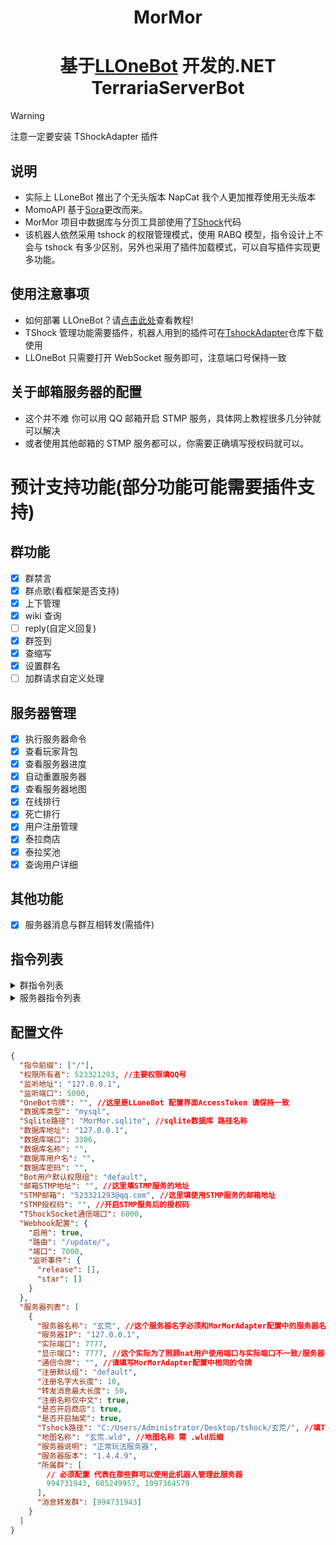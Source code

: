 <div align="center">
  
# MorMor

# 基于[LLOneBot](https://github.com/LLOneBot/LLOneBot) 开发的.NET TerrariaServerBot

</div>

> [!WARNING]
> 注意一定要安装 TShockAdapter 插件

## 说明

- 实际上 LLoneBot 推出了个无头版本 NapCat 我个人更加推荐使用无头版本
- MomoAPI 基于[Sora](https://github.com/Hoshikawa-Kaguya/Sora)更改而来。
- MorMor 项目中数据库与分页工具部使用了[TShock](https://github.com/Pryaxis/TShock)代码
- 该机器人依然采用 tshock 的权限管理模式，使用 RABQ 模型，指令设计上不会与 tshock 有多少区别，另外也采用了插件加载模式，可以自写插件实现更多功能。

## 使用注意事项

- 如何部署 LLOneBot？请[点击此处](https://llonebot.github.io/zh-CN/guide/getting-started)查看教程!
- TShock 管理功能需要插件，机器人用到的插件可在[TshockAdapter](https://github.com/dalaoshus/TShockAdapter)仓库下载使用
- LLOneBot 只需要打开 WebSocket 服务即可，注意端口号保持一致

## 关于邮箱服务器的配置

- 这个并不难 你可以用 QQ 邮箱开启 STMP 服务，具体网上教程很多几分钟就可以解决
- 或者使用其他邮箱的 STMP 服务都可以，你需要正确填写授权码就可以。

# 预计支持功能(部分功能可能需要插件支持)

## 群功能

- [x] 群禁言
- [x] 群点歌(看框架是否支持)
- [x] 上下管理
- [x] wiki 查询
- [ ] reply(自定义回复)
- [x] 群签到
- [x] 查缩写
- [x] 设置群名
- [ ] 加群请求自定义处理

## 服务器管理

- [x] 执行服务器命令
- [x] 查看玩家背包
- [x] 查看服务器进度
- [x] 自动重置服务器
- [x] 查看服务器地图
- [x] 在线排行
- [x] 死亡排行
- [x] 用户注册管理
- [x] 泰拉商店
- [x] 泰拉奖池
- [x] 查询用户详细

## 其他功能

- [x] 服务器消息与群互相转发(需插件)

## 指令列表

<Details>
<Summary>群指令列表</Summary>

| 名称            | 是否需要 TShock 插件 |                    描述                    |
| --------------- | :------------------: | :----------------------------------------: |
| /help           |          否          |                查看指令列表                |
| /签到           |          否          |                  每日签到                  |
| /reload         |          否          |                  重读配置                  |
| /group          |          否          |                 权限组管理                 |
| /account        |          否          |                 账户组管理                 |
| /星币           |          否          |                  货币管理                  |
| /scmdperm       |          否          |                查询指令权限                |
| /缩写           |          否          |                查询中文缩写                |
| /禁             |          否          |                    禁言                    |
| /解             |          否          |                    解禁                    |
| /生成地图       |          是          |           生成 Tshock 服务器地图           |
| /进度查询       |          是          |               查询服务器进度               |
| /user           |          否          |                注册用户管理                |
| /全禁           |          否          |                  全体禁言                  |
| /设置群名       |          否          |                  设置群名                  |
| /设置管理       |          否          |                 设置管理员                 |
| /取消管理       |          否          |                 取消管理员                 |
| /设置昵称       |          否          |               设置群成员昵称               |
| /切换           |          否          |              切换至某个服务器              |
| /在线           |          否          |             查询服务器在线玩家             |
| /注册           |          否          |               注册服务器用户               |
| /注册列表       |          否          |                查询注册列表                |
| /查背包         |          是          |             查询服务器玩家背包             |
| /在线排行       |          是          |               在线时长排行榜               |
| /死亡排行       |          是          |               死亡次数排行榜               |
| /启动           |          是          |      启动服务器(可附带 ts 的启动参数)      |
| /泰拉服务器重置 |          是          |       重置服务器(可附带 ts 启动参数)       |
| /重启服务器     |          是          |       重启服务器(可附带 ts 启动参数)       |
| /注册查询       |          否          |                查询注册账户                |
| /查             |          是          |                查询他人信息                |
| /泰拉商店       |          是          |                列出商店列表                |
| /泰拉奖池       |          是          |              列出商店奖池列表              |
| /config         |          是          |           设置商店或奖池是否开启           |
| /重置密码       |          是          |           重置用户绑定人物的密码           |
| /绑定           |          是          | 如果 TShock 账户已存在那你可能需要这个命令 |

</Details>

<Details>
<Summary>服务器指令列表</Summary>

| 名称       | 是否需要 TShock 插件 |   描述   |
| ---------- | :------------------: | :------: |
| /购买 [ID] |          是          | 购买商品 |
| /抽 [次数] |          是          |   抽奖   |

</Details>

## 配置文件

```json
{
  "指令前缀": ["/"],
  "权限所有者": 523321293, //主要权限填QQ号
  "监听地址": "127.0.0.1",
  "监听端口": 5000,
  "OneBot令牌": "", //这里是LLoneBot 配置界面AccessToken 请保持一致
  "数据库类型": "mysql",
  "Sqlite路径": "MorMor.sqlite", //sqlite数据库 路径名称
  "数据库地址": "127.0.0.1",
  "数据库端口": 3306,
  "数据库名称": "",
  "数据库用户名": "",
  "数据库密码": "",
  "Bot用户默认权限组": "default",
  "邮箱STMP地址": "", //这里填STMP服务的地址
  "STMP邮箱": "523321293@qq.com", //这里填使用STMP服务的邮箱地址
  "STMP授权码": "", //开启STMP服务后的授权码
  "TShockSocket通信端口": 6000,
  "Webhook配置": {
    "启用": true,
    "路由": "/update/",
    "端口": 7000,
    "监听事件": {
      "release": [],
      "star": []
    }
  },
  "服务器列表": [
    {
      "服务器名称": "玄荒", //这个服务器名字必须和MorMorAdapter配置中的服务器名字一致 否则将会找不到服务器
      "服务器IP": "127.0.0.1",
      "实际端口": 7777,
      "显示端口": 7777, //这个实际为了照顾nat用户使用端口与实际端口不一致/服务器列表 指令显示的端口为此选项
      "通信令牌": "", //请填写MorMorAdapter配置中相同的令牌
      "注册默认组": "default",
      "注册名字大长度": 10,
      "转发消息最大长度": 50,
      "注册名称仅中文": true,
      "是否开启商店": true,
      "是否开启抽奖": true,
      "Tshock路径": "C:/Users/Administrator/Desktop/tshock/玄荒/", //填TShock.Server.exe所在路径
      "地图名称": "玄荒.wld", //地图名称 需 .wld后缀
      "服务器说明": "正常玩法服务器",
      "服务器版本": "1.4.4.9",
      "所属群": [
        // 必须配置 代表在那些群可以使用此机器人管理此服务器
        994731943, 605249957, 1097364579
      ],
      "消息转发群": [994731943]
    }
  ]
}
```
